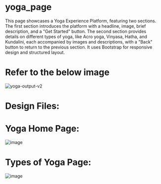 # yoga_page
This page showcases a Yoga Experience Platform, featuring two sections. The first section introduces the platform with a headline, image, brief description, and a "Get Started" button. The second section provides details on different types of yoga, like Acro yoga, Vinyasa, Hatha, and Kundalini, each accompanied by images and descriptions, with a "Back" button to return to the previous section. It uses Bootstrap for responsive design and structured layout.
  # Refer to the below image
![yoga-output-v2](https://github.com/user-attachments/assets/ac707679-011e-4c4d-8ae8-288c5aa4f83e)
  # Design Files:
  # Yoga Home Page:
![image](https://github.com/user-attachments/assets/26d75568-4522-49e1-b748-91aa5770b1e9)
  # Types of Yoga Page:
![image](https://github.com/user-attachments/assets/714959c4-0f14-444b-89ec-2c68ec92f219)
